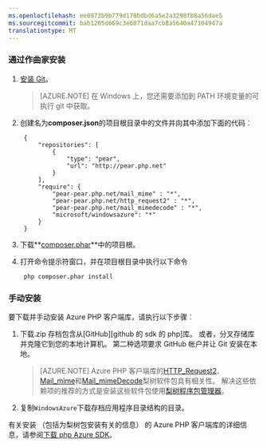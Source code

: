 ```yaml
---
ms.openlocfilehash: ee0973b9b779d178bdbd6a5e2a3298fb8a56dae5
ms.sourcegitcommit: bab1265d669c3e6871daa7cb8a5640a47104947a
translationtype: MT
---
```

### 通过作曲家安装

1. [安装 Git][安装 git]。 

 
    > [AZURE.NOTE] 在 Windows 上，您还需要添加到 PATH 环境变量的可执行 git 中获取。

2. 创建名为**composer.json**的项目根目录中的文件并向其中添加下面的代码︰

        {
            "repositories": [
                {
                    "type": "pear",
                    "url": "http://pear.php.net"
                }
            ],
            "require": {
                "pear-pear.php.net/mail_mime" : "*",
                "pear-pear.php.net/http_request2" : "*",
                "pear-pear.php.net/mail_mimedecode" : "*",
                "microsoft/windowsazure": "*"
            }
        }


3. 下载**[composer.phar][作曲家 phar]**中的项目根。

4. 打开命令提示符窗口，并在项目根目录中执行以下命令

        php composer.phar install

### 手动安装

要下载并手动安装 Azure PHP 客户端库，请执行以下步骤︰

1. 下载.zip 存档包含从[GitHub][github 的 sdk 的 php]库。 或者，分叉存储库并克隆它到您的本地计算机。 第二种选项要求 GitHub 帐户并让 Git 安装在本地。

    
    > [AZURE.NOTE] Azure PHP 客户端库的[HTTP_Request2](http://pear.php.net/package/HTTP_Request2)、 [Mail_mime](http://pear.php.net/package/Mail_mime)和[Mail_mimeDecode](http://pear.php.net/package/Mail_mimeDecode)梨树软件包具有相关性。 解决这些依赖项的推荐的方式是安装这些软件包使用[梨树程序包管理器](http://pear.php.net/manual/en/installation.php)。


2. 复制`WindowsAzure`下载存档应用程序目录结构的目录。

有关安装 （包括为梨树包安装有关的信息） 的 Azure PHP 客户端库的详细信息，请参阅[下载 php Azure SDK][下载 SDK PHP]。


[php 的 sdk github]: http://go.microsoft.com/fwlink/?LinkId=252719
[安装 git]: http://git-scm.com/book/en/Getting-Started-Installing-Git
[下载 SDK PHP]: ../articles/php-download-sdk.md
[作曲家 phar]: http://getcomposer.org/composer.phar
